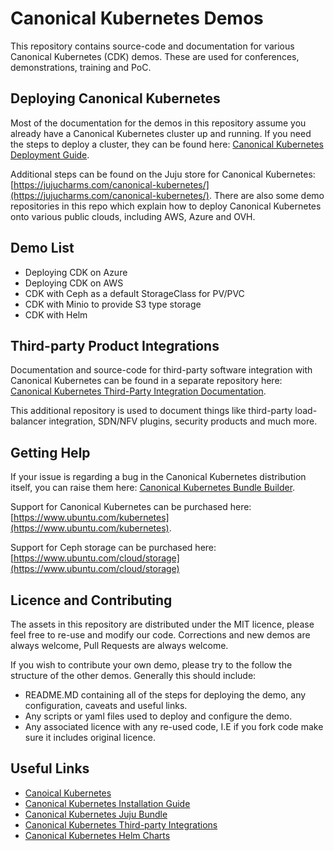 # Canonical Kubernetes Demos

This repository contains source-code and documentation for various Canonical Kubernetes (CDK) demos. These are used for conferences, demonstrations, training and PoC.

## Deploying Canonical Kubernetes

Most of the documentation for the demos in this repository assume you already have a Canonical Kubernetes cluster up and running. If you need the steps to deploy a cluster, they can be found here: [Canonical Kubernetes Deployment Guide](https://kubernetes.io/docs/getting-started-guides/ubuntu/installation/).

Additional steps can be found on the Juju store for Canonical Kubernetes: [https://jujucharms.com/canonical-kubernetes/](https://jujucharms.com/canonical-kubernetes/). There are also some demo repositories in this repo which explain how to deploy Canonical Kubernetes onto various public clouds, including AWS, Azure and OVH.

## Demo List

- Deploying CDK on Azure
- Deploying CDK on AWS
- CDK with Ceph as a default StorageClass for PV/PVC
- CDK with Minio to provide S3 type storage
- CDK with Helm

## Third-party Product Integrations

Documentation and source-code for third-party software integration with Canonical Kubernetes can be found in a separate repository here: [Canonical Kubernetes Third-Party Integration Documentation](https://github.com/CanonicalLtd/canonical-kubernetes-third-party-integrations).

This additional repository is used to document things like third-party load-balancer integration, SDN/NFV plugins, security products and much more.  

## Getting Help

If your issue is regarding a bug in the Canonical Kubernetes distribution itself, you can raise them here: [Canonical Kubernetes Bundle Builder](https://github.com/juju-solutions/bundle-canonical-kubernetes/issues).

Support for Canonical Kubernetes can be purchased here: [https://www.ubuntu.com/kubernetes](https://www.ubuntu.com/kubernetes).

Support for Ceph storage can be purchased here: [https://www.ubuntu.com/cloud/storage](https://www.ubuntu.com/cloud/storage)

## Licence and Contributing

The assets in this repository are distributed under the MIT licence, please feel free to re-use and modify our code. Corrections and new demos are always welcome, Pull Requests are always welcome.

If you wish to contribute your own demo, please try to the follow the structure of the other demos. Generally this should include:

- README.MD containing all of the steps for deploying the demo, any configuration, caveats and useful links.
- Any scripts or yaml files used to deploy and configure the demo.
- Any associated licence with any re-used code, I.E if you fork code make sure it includes original licence.

## Useful Links
- [Canoical Kubernetes](https://www.ubuntu.com/kubernetes)
- [Canonical Kubernetes Installation Guide](https://kubernetes.io/docs/getting-started-guides/ubuntu/installation/)
- [Canonical Kubernetes Juju Bundle](https://jujucharms.com/canonical-kubernetes/)
- [Canonical Kubernetes Third-party Integrations](https://github.com/CanonicalLtd/canonical-kubernetes-third-party-integrations/settings)
- [Canonical Kubernetes Helm Charts](https://github.com/CanonicalLtd/canonical-kubernetes-helm-charts)
